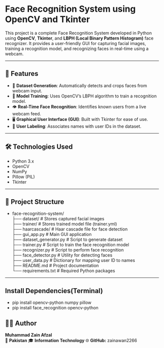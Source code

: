 # Face Recognition System using OpenCV and Tkinter

This project is a complete Face Recognition System developed in Python using **OpenCV**, **Tkinter**, and **LBPH (Local Binary Pattern Histogram)** face recognizer. It provides a user-friendly GUI for capturing facial images, training a recognition model, and recognizing faces in real-time using a webcam.

---

## 🚀 Features

- 📸 **Dataset Generation**: Automatically detects and crops faces from webcam input.
- 🧠 **Model Training**: Uses OpenCV’s LBPH algorithm to train a recognition model.
- 👁️ **Real-Time Face Recognition**: Identifies known users from a live webcam feed.
- 🖥️ **Graphical User Interface (GUI)**: Built with Tkinter for ease of use.
- 🧾 **User Labeling**: Associates names with user IDs in the dataset.

---

## 🛠️ Technologies Used

- Python 3.x
- OpenCV
- NumPy
- Pillow (PIL)
- Tkinter

---

## 📁 Project Structure
- face-recognition-system/  
├── dataset/ # Stores captured facial images  
├── trainer/ # Stores trained model file (trainer.yml)  
├── haarcascade/ # Haar cascade file for face detection  
├── gui_app.py # Main GUI application  
├── dataset_generator.py # Script to generate dataset  
├── trainer.py # Script to train the face recognition model  
├── recognizer.py # Script to perform face recognition  
├── face_detector.py # Utility for detecting faces  
├── user_data.py # Dictionary for mapping user ID to names  
├── README.md # Project documentation  
└── requirements.txt # Required Python packages

---

## Install Dependencies(Terminal)
 - pip install opencv-python numpy pillow
 - pip install face_recognition opencv-python



## 👨‍💻 Author
 **Muhammad Zain Afzal**  
📍 **Pakistan**
🎓 **Information Technology**
🌐 **GitHub:** zainawan2266

